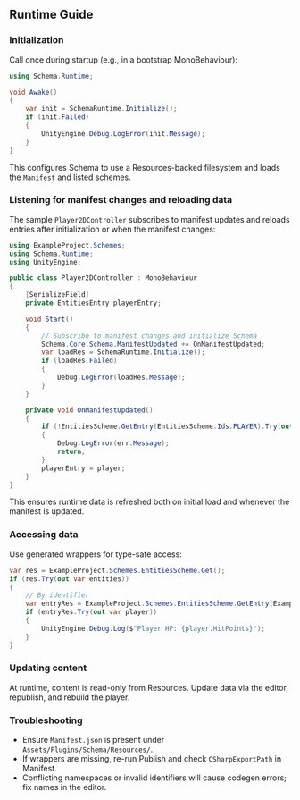 ## Runtime Guide

### Initialization
Call once during startup (e.g., in a bootstrap MonoBehaviour):
```csharp
using Schema.Runtime;

void Awake()
{
    var init = SchemaRuntime.Initialize();
    if (init.Failed)
    {
        UnityEngine.Debug.LogError(init.Message);
    }
}
```

This configures Schema to use a Resources-backed filesystem and loads the `Manifest` and listed schemes.

### Listening for manifest changes and reloading data
The sample `Player2DController` subscribes to manifest updates and reloads entries after initialization or when the manifest changes:

```csharp
using ExampleProject.Schemes;
using Schema.Runtime;
using UnityEngine;

public class Player2DController : MonoBehaviour
{
    [SerializeField]
    private EntitiesEntry playerEntry;

    void Start()
    {
        // Subscribe to manifest changes and initialize Schema
        Schema.Core.Schema.ManifestUpdated += OnManifestUpdated;
        var loadRes = SchemaRuntime.Initialize();
        if (loadRes.Failed)
        {
            Debug.LogError(loadRes.Message);
        }
    }

    private void OnManifestUpdated()
    {
        if (!EntitiesScheme.GetEntry(EntitiesScheme.Ids.PLAYER).Try(out var player, out var err))
        {
            Debug.LogError(err.Message);
            return;
        }
        playerEntry = player;
    }
}
```

This ensures runtime data is refreshed both on initial load and whenever the manifest is updated.

### Accessing data
Use generated wrappers for type-safe access:
```csharp
var res = ExampleProject.Schemes.EntitiesScheme.Get();
if (res.Try(out var entities))
{
    // By identifier
    var entryRes = ExampleProject.Schemes.EntitiesScheme.GetEntry(ExampleProject.Schemes.EntitiesScheme.Ids.PLAYER);
    if (entryRes.Try(out var player))
    {
        UnityEngine.Debug.Log($"Player HP: {player.HitPoints}");
    }
}
```

### Updating content
At runtime, content is read-only from Resources. Update data via the editor, republish, and rebuild the player.

### Troubleshooting
- Ensure `Manifest.json` is present under `Assets/Plugins/Schema/Resources/`.
- If wrappers are missing, re-run Publish and check `CSharpExportPath` in Manifest.
- Conflicting namespaces or invalid identifiers will cause codegen errors; fix names in the editor.


